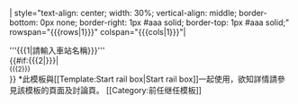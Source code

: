 | style="text-align: center; width: 30%; vertical-align: middle; border-bottom: 0px none; border-right: 1px #aaa solid; border-top: 1px #aaa solid;" rowspan="{{{rows|1}}}" colspan="{{{cols|1}}}"|<div>'''{{{1|請輸入車站名稱}}}'''</div>{{#if:{{{2|}}}|<div style="font-size: smaller;">{{{2}}}</div>}}<noinclude>
*此模板與[[Template:Start rail box|Start rail box]]一起使用，欲知詳情請參見該模板的頁面及討論頁。
[[Category:前任继任模板]]</noinclude>